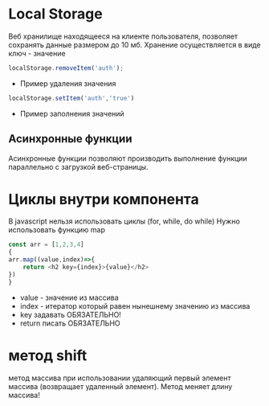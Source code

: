 # Local Storage
Веб хранилище находящееся на клиенте пользователя, позволяет сохранять данные размером до 10 мб.
Хранение осуществляется в виде  ключ - значение
~~~ js
localStorage.removeItem('auth');
~~~
- Пример удаления значения 
~~~ js
localStorage.setItem('auth','true')
~~~
- Пример заполнения значений
## Асинхронные функции
Асинхронные функции позволяют производить выполнение функции параллельно с загрузкой веб-страницы.
# Циклы внутри компонента
В javascript нельзя использовать циклы (for, while, do while)
Нужно использовать функцию map
~~~ javascript
const arr = [1,2,3,4]
{
arr.map((value,index)=>{
	return <h2 key={index}>{value}</h2>
})
}
~~~
- value - значение из массива
- index - итератор который равен нынешнему значению из массива
- key задавать ОБЯЗАТЕЛЬНО!
- return писать  ОБЯЗАТЕЛЬНО
# метод  shift
метод массива при использовании удаляющий первый элемент массива (возвращает удаленный элемент). Метод меняет длину массива!